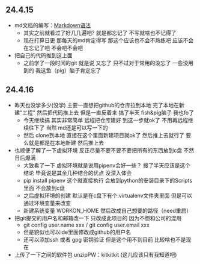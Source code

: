 ## 24.4.15

- md文档的编写：[Markdown语法](https://markdown.com.cn "官方教程")
    - 其实之前就看过了好几几遍吧? 就是都忘记了 不写就啥也不记得了
    - 现在打算日更 那每天的md肯定得写 那这个应该也不会不熟练吧 应该不会在忘记了吧 不会吧不会吧
- 把自己的代码推到这上面
    - 之前学了一段时间的git 就是说 又忘了 只不过对于常用的没忘了 一些没用到的 我这鱼（pig）脑子肯定忘了

## 24.4.16

- 昨天也没学多少(没学) 主要一直想把github的仓库拉到本地 完了本地在新建"工程" 然后把代码推上去 但是一直反着来 搞了半天
  fish&pig脑子 我也fo了
    - 今天继续搞 其实非常简单 远程把仓库建好 到这一步就ok了 不用再远程继续往下了 当然 md还是可以写一下的
    - 然后 clone到本地 直接在这个里面新建项目就ok了 然后推上去就行了 要么就是都是在本地新建 然后推上去
- 也顺便了解了一下虚拟环境 反正尽量不要不要不要把所有的东西放到c盘 不然日后爆满
    - 大致看了一下 虚拟环境就是说用pipenv会好一些？ 搜了半天应该是这个结论 毕竟说是其余几种结合的优点 没深入体会
    - pip install pipenv 这个就直接执行 会放到python的安装目录下的Scripts里面 不会放到c盘
    - 之后虚拟环境的创建 默认是在c盘下有个.virtualenv文件夹里面 但是可以通过环境变量来改变
    - 新建系统变量 WORKON_HOME 然后改成自己想要的路径（need重启）
- 把git提交的用户名和邮箱改一下 只改成此项目的 因为不想和公司的混用
    - git config user.name xxx / git config user.email xxx
    - 但是貌似也可以ide里面修改成github的用户名
    - 还可以添加ssh 或者 gpg 密钥验证 但是这个用不到目前 比较啥也不是现在
- 上传了一下之间的软件包 unzipPW：kitkitkit (这儿应该只有我知道吧)
